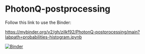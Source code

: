 # PhotonQ-postprocessing

Follow this link to use the Binder:

https://mybinder.org/v2/gh/zilkf92/PhotonQ-postprocessing/main?labpath=probabilities-histogram.ipynb

[![Binder](https://mybinder.org/badge_logo.svg)](https://mybinder.org/v2/gh/zilkf92/PhotonQ-postprocessing/main?labpath=probabilities-histogram.ipynb)

